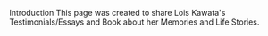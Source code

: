 Introduction
This page was created to share Lois Kawata's Testimonials/Essays and Book about her Memories and Life Stories.
